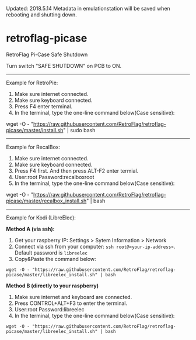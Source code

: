 Updated: 2018.5.14
Metadata in emulationstation will be saved when rebooting and shutting down.

# retroflag-picase
RetroFlag Pi-Case Safe Shutdown

Turn switch "SAFE SHUTDOWN" on PCB to ON.

--------------------

Example for RetroPie:
1. Make sure internet connected.
2. Make sure keyboard connected.
3. Press F4 enter terminal.
4. In the terminal, type the one-line command below(Case sensitive):

wget -O - "https://raw.githubusercontent.com/RetroFlag/retroflag-picase/master/install.sh" | sudo bash

--------------------

Example for RecalBox:
1. Make sure internet connected.
2. Make sure keyboard connected.
3. Press F4 first. And then press ALT-F2 enter termial.
4. User:root Password:recalboxroot
5. In the terminal, type the one-line command below(Case sensitive):

wget -O - "https://raw.githubusercontent.com/RetroFlag/retroflag-picase/master/recalbox_install.sh" | bash

--------------------

Example for Kodi (LibreElec):

**Method A (via ssh):**
1. Get your raspberry IP: Settings > Sytem Information > Network
2. Connect via ssh from your computer: `ssh root@<your-ip-address>`. Default password is `libreelec`
3. Copy&Paste the command below:

`wget -O - "https://raw.githubusercontent.com/RetroFlag/retroflag-picase/master/libreelec_install.sh" | bash`

**Method B (directly to your raspberry)**
1. Make sure internet and keyboard are connected.
2. Press CONTROL+ALT+F3 to enter the terminal.
3. User:root Password:libreelec
4. In the terminal, type the one-line command below(Case sensitive):

`wget -O - "https://raw.githubusercontent.com/RetroFlag/retroflag-picase/master/libreelec_install.sh" | bash`
